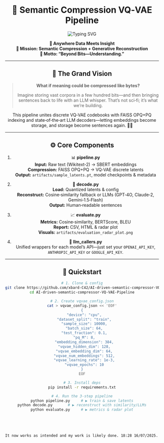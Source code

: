 <div align="center">

# 🔬 Semantic Compression VQ‑VAE Pipeline

<div align="center">

![Typing SVG](https://readme-typing-svg.herokuapp.com?font=Fira+Code&weight=600&size=28&duration=3000&pause=1000&color=F07178&center=true&vCenter=true&width=900&lines=Compressing+Meaning+Not+Just+Data;Quantize+↔️+Reconstruct+via+LLMs;Revolutionizing+Semantic+Storage+%26+Retrieval)

**📍 Anywhere Data Meets Insight**  
**🎯 Mission: Semantic Compression + Generative Reconstruction**  
**💬 Motto: “Beyond Bits—Understanding.”**

</div>

---

## 🧠 The Grand Vision

> **What if meaning could be compressed like bytes?**  
>  
> Imagine storing vast corpora in a few hundred bits—and then bringing sentences back to life with an LLM whisper. That’s not sci‑fi; it’s what we’re building.

This pipeline unites discrete VQ‑VAE codebooks with FAISS OPQ+PQ indexing and state‑of‑the‑art LLM decoders—letting embeddings become storage, and storage become sentences again. 🤖✨

---

## ⚙️ Core Components

1. 📊 **pipeline.py**  
   **Input:** Raw text (Wikitext‑2) → SBERT embeddings  
   **Compression:** FAISS OPQ+PQ → VQ‑VAE discrete latents  
   **Output:** `artifacts/sample_latents.pt`, model checkpoints & metadata

2. 🤖 **decode.py**  
   **Load:** Quantized latents & config  
   **Reconstruct:** Cosine‑similarity fallback or LLMs (GPT‑4O, Claude‑2, Gemini‑1.5‑Flash)  
   **Output:** Human‑readable sentences

3. 📈 **evaluate.py**  
   **Metrics:** Cosine‑similarity, BERTScore, BLEU  
   **Report:** CSV, HTML & radar plot  
   **Visuals:** `artifacts/evaluation_radar_plot.png`

4. 📡 **llm_callers.py**  
   Unified wrappers for each model’s API—just set your `OPENAI_API_KEY`, `ANTHROPIC_API_KEY` or `GOOGLE_API_KEY`.

---

## 🚀 Quickstart

```bash
# 1. Clone & config
git clone https://github.com/xbard-C42/AI-driven-semantic-compressor-VQ-VAE-Pipeline.git
cd AI-driven-semantic-compressor-VQ-VAE-Pipeline

# 2. Create vqvae_config.json
cat > vqvae_config.json << 'EOF'
{
  "device": "cpu",
  "dataset_split": "train",
  "sample_size": 10000,
  "batch_size": 64,
  "test_fraction": 0.1,
  "pq_M": 8,
  "embedding_dimension": 384,
  "vqvae_hidden_dim": 128,
  "vqvae_embedding_dim": 64,
  "vqvae_num_embeddings": 512,
  "vqvae_learning_rate": 1e-3,
  "vqvae_epochs": 10
}
EOF

# 3. Install deps
pip install -r requirements.txt

# 4. Run the 3‑step pipeline
python pipeline.py     # ▶️ train & save latents
python decode.py       # ▶️ reconstruct with similarity/LLMs
python evaluate.py     # ▶️ metrics & radar plot





It now works as intended and my work is likely done. 18:28 16/07/2025. It's your's now!
